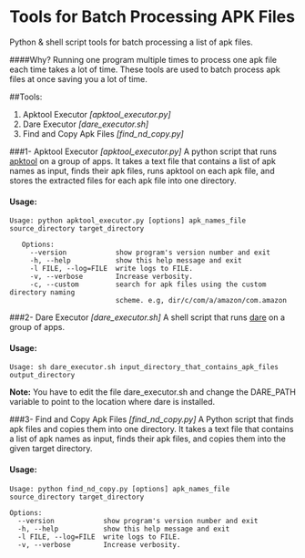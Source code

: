 Tools for Batch Processing APK Files
====================================
Python & shell script tools for batch processing a list of apk files.

####Why?
Running one program multiple times to process one apk file each time takes a lot of time. 
These tools are used to batch process apk files at once saving you a lot of time.

##Tools:
1. Apktool Executor  *[apktool_executor.py]*
2. Dare Executor  *[dare_executor.sh]*
3. Find and Copy Apk Files *[find_nd_copy.py]*

###1- Apktool Executor  *[apktool_executor.py]*
A python script that runs [apktool]('https://code.google.com/p/android-apktool/') on a group of apps. It takes a text file that contains 
a list of apk names as input, finds their apk files, runs apktool on each apk file, 
and stores the extracted files for each apk file into one directory.

#### Usage:

```
Usage: python apktool_executor.py [options] apk_names_file source_directory target_directory

   Options:
     --version            show program's version number and exit
     -h, --help           show this help message and exit
     -l FILE, --log=FILE  write logs to FILE.
     -v, --verbose        Increase verbosity.
     -c, --custom         search for apk files using the custom directory naming
                          scheme. e.g, dir/c/com/a/amazon/com.amazon
```

###2- Dare Executor  *[dare_executor.sh]*
A shell script that runs [dare]('http://siis.cse.psu.edu/dare/') on a group of apps.

#### Usage:

```
Usage: sh dare_executor.sh input_directory_that_contains_apk_files output_directory
```
__Note:__ You have to edit the file dare_executor.sh and change the DARE_PATH variable to point to the location where dare is installed.

###3- Find and Copy Apk Files *[find_nd_copy.py]*
A Python script that finds apk files and copies them into one directory. It takes a text file that contains 
a list of apk names as input, finds their apk files, and copies them into the given target directory.

#### Usage:

```
Usage: python find_nd_copy.py [options] apk_names_file source_directory target_directory

Options:
  --version            show program's version number and exit
  -h, --help           show this help message and exit
  -l FILE, --log=FILE  write logs to FILE.
  -v, --verbose        Increase verbosity.
```
